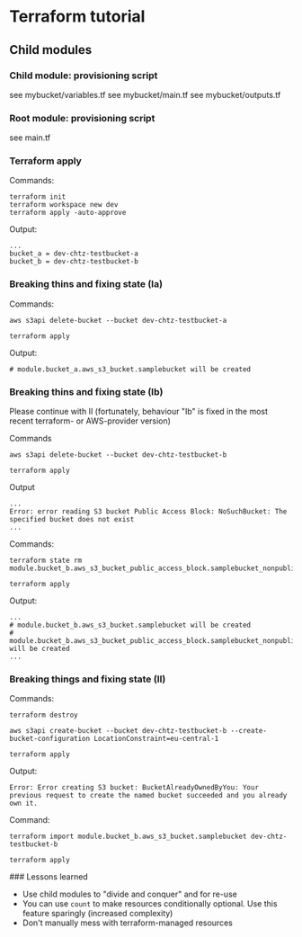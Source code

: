 # Terraform tutorial

## Child modules

### Child module: provisioning script

see mybucket/variables.tf
see mybucket/main.tf
see mybucket/outputs.tf

### Root module: provisioning script

see main.tf

### Terraform apply

Commands:

    terraform init
    terraform workspace new dev
    terraform apply -auto-approve

Output:

    ...
    bucket_a = dev-chtz-testbucket-a
    bucket_b = dev-chtz-testbucket-b

### Breaking thins and fixing state (Ia)

Commands:

    aws s3api delete-bucket --bucket dev-chtz-testbucket-a
    
    terraform apply

Output:

    # module.bucket_a.aws_s3_bucket.samplebucket will be created

### Breaking thins and fixing state (Ib)

Please continue with II (fortunately, behaviour "Ib" is fixed in the most recent terraform- or AWS-provider version)

Commands 

    aws s3api delete-bucket --bucket dev-chtz-testbucket-b

    terraform apply

Output

    ...
    Error: error reading S3 bucket Public Access Block: NoSuchBucket: The specified bucket does not exist
    ...

Commands:

    terraform state rm module.bucket_b.aws_s3_bucket_public_access_block.samplebucket_nonpublic[0]

    terraform apply

Output:

    ...
    # module.bucket_b.aws_s3_bucket.samplebucket will be created
    # module.bucket_b.aws_s3_bucket_public_access_block.samplebucket_nonpublic[0] will be created
    ...

### Breaking things and fixing state (II)

Commands:

    terraform destroy

    aws s3api create-bucket --bucket dev-chtz-testbucket-b --create-bucket-configuration LocationConstraint=eu-central-1

    terraform apply

Output:

    Error: Error creating S3 bucket: BucketAlreadyOwnedByYou: Your previous request to create the named bucket succeeded and you already own it.

Command:

    terraform import module.bucket_b.aws_s3_bucket.samplebucket dev-chtz-testbucket-b

    terraform apply

### Lessons learned

- Use child modules to "divide and conquer" and for re-use
- You can use `count` to make resources conditionally optional. Use this feature sparingly (increased complexity)
- Don't manually mess with terraform-managed resources
